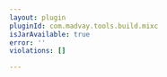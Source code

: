 ```yaml
---
layout: plugin
pluginId: com.madvay.tools.build.mixc
isJarAvailable: true
error: ''
violations: []

---
```

